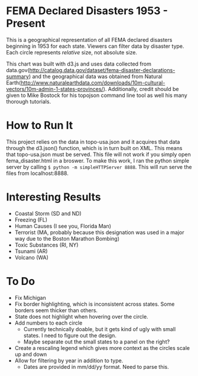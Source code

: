 # FEMA Declared Disasters 1953 - Present

This is a geographical representation of all FEMA declared disasters beginning in 1953 for each state. Viewers can filter data by disaster type. Each circle represents *relative* size, not absolute size.

This chart was built with d3.js and uses data collected from data.gov(http://catalog.data.gov/dataset/fema-disaster-declarations-summary) and the geographical data was obtained from Natural Earth(http://www.naturalearthdata.com/downloads/10m-cultural-vectors/10m-admin-1-states-provinces/). Additionally, credit should be given to Mike Bostock for his topojson command line tool as well his many thorough tutorials.

# How to Run It
This project relies on the data in topo-usa.json and it acquires that data through the d3.json() function, which is in turn built on XML. This means that topo-usa.json must be served. This file will not work if you simply open fema_disaster.html in a broswer. To make this work, I ran the python simple server by calling `$ python -m simpleHTTPServer 8888`. This will run serve the files from localhost:8888.

# Interesting Results
* Coastal Storm (SD and ND)
* Freezing (FL)
* Human Causes (I see you, Florida Man)
* Terrorist (MA, probably because this designation was used in a major way due to the Boston Marathon Bombing)
* Toxic Substances (RI, NY)
* Tsunami (AR)
* Volcano (WA)

# To Do
* Fix Michigan
* Fix border highlighting, which is inconsistent across states. Some borders seem thicker than others.
* State does not highlight when hovering over the circle.
* Add numbers to each circle
  * Currently technically doable, but it gets kind of ugly with small states. I need to figure out the design.
  * Maybe separate out the small states to a panel on the right?
* Create a rescaling legend which gives more context as the circles scale up and down
* Allow for filtering by year in addition to type. 
  * Dates are provided in mm/dd/yy format. Need to parse this.
